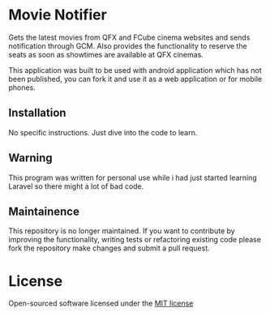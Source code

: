 # Movie Notifier

Gets the latest movies from QFX and FCube cinema websites and sends notification through GCM.
Also provides the functionality to reserve the seats as soon as showtimes are available at QFX cinemas.

This application was built to be used with android application which has not been published, you can fork it and use it as a web application or for mobile phones.

## Installation

No specific instructions. Just dive into the code to learn.

## Warning

This program was written for personal use while i had just started learning Laravel so there might a lot of bad code.

## Maintainence

This repository is no longer maintained. If you want to contribute by improving the functionality, writing tests or refactoring existing code please fork the repository make changes and submit a pull request.

# License

Open-sourced software licensed under the [MIT license](http://opensource.org/licenses/MIT)